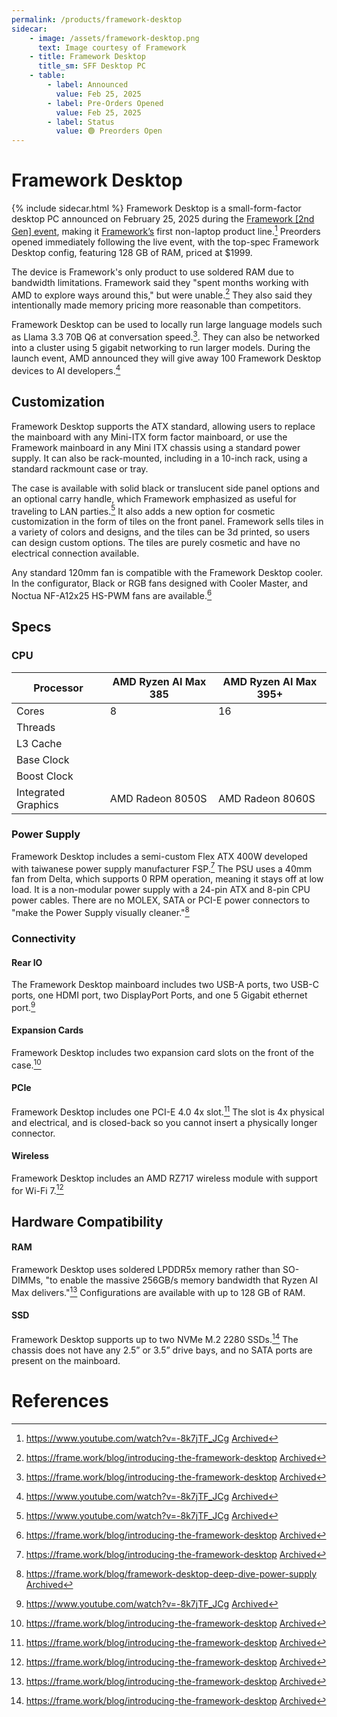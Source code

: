 ```yaml
---
permalink: /products/framework-desktop
sidecar:
    - image: /assets/framework-desktop.png
      text: Image courtesy of Framework
    - title: Framework Desktop
      title_sm: SFF Desktop PC
    - table:
        - label: Announced
          value: Feb 25, 2025
        - label: Pre-Orders Opened
          value: Feb 25, 2025
        - label: Status
          value: 🟢 Preorders Open
---
```

# Framework Desktop
{% include sidecar.html %}
Framework Desktop is a small-form-factor desktop PC announced on February 25, 2025 during the [Framework [2nd Gen] event](/events/2nd-gen), making it [Framework’s](/framework-computer-inc) first non-laptop product line.[^1] Preorders opened immediately following the live event, with the top-spec Framework Desktop config, featuring 128 GB of RAM, priced at $1999.

The device is Framework's only product to use soldered RAM due to bandwidth limitations. Framework said they "spent months working with AMD to explore ways around this," but were unable.[^2] They also said they intentionally made memory pricing more reasonable than competitors.

Framework Desktop can be used to locally run large language models such as Llama 3.3 70B Q6 at conversation speed.[^2]. They can also be networked into a cluster using 5 gigabit networking to run larger models. During the launch event, AMD announced they will give away 100 Framework Desktop devices to AI developers.[^1]

## Customization
Framework Desktop supports the ATX standard, allowing users to replace the mainboard with any Mini-ITX form factor mainboard, or use the Framework mainboard in any Mini ITX chassis using a standard power supply. It can also be rack-mounted, including in a 10-inch rack, using a standard rackmount case or tray.

The case is available with solid black or translucent side panel options and an optional carry handle, which Framework emphasized as useful for traveling to LAN parties.[^1] It also adds a new option for cosmetic customization in the form of tiles on the front panel. Framework sells tiles in a variety of colors and designs, and the tiles can be 3d printed, so users can design custom options. The tiles are purely cosmetic and have no electrical connection available.

Any standard 120mm fan is compatible with the Framework Desktop cooler. In the configurator, Black or RGB fans designed with Cooler Master, and Noctua NF-A12x25 HS-PWM fans are available.[^2]

## Specs
### CPU

| Processor           | AMD Ryzen AI Max 385       | AMD Ryzen AI Max 395+      |
| ------------------- | -------------------------- | -------------------------- |
| Cores               | 8                          | 16                         |
| Threads             |                            |                            |                        
| L3 Cache            |                            |                            |
| Base Clock          |                            |                            |
| Boost Clock         |                            |                            |
| Integrated Graphics | AMD Radeon 8050S           | AMD Radeon 8060S           |

### Power Supply
Framework Desktop includes a semi-custom Flex ATX 400W developed with taiwanese power supply manufacturer FSP.[^2] The PSU uses a 40mm fan from Delta, which supports 0 RPM operation, meaning it stays off at low load. It is a non-modular power supply with a 24-pin ATX and 8-pin CPU power cables. There are no MOLEX, SATA or PCI-E power connectors to "make the Power Supply visually cleaner."[^4]

### Connectivity

#### Rear IO
The Framework Desktop mainboard includes two USB-A ports, two USB-C ports, one HDMI port, two DisplayPort Ports, and one 5 Gigabit ethernet port.[^1]

#### Expansion Cards
Framework Desktop includes two expansion card slots on the front of the case.[^2]

#### PCIe
Framework Desktop includes one PCI-E 4.0 4x slot.[^2] The slot is 4x physical and electrical, and is closed-back so you cannot insert a physically longer connector.

#### Wireless
Framework Desktop includes an AMD RZ717 wireless module with support for Wi-Fi 7.[^2]

## Hardware Compatibility
#### RAM
Framework Desktop uses soldered LPDDR5x memory rather than SO-DIMMs, "to enable the massive 256GB/s memory bandwidth that Ryzen AI Max delivers."[^2] Configurations are available with up to 128 GB of RAM.

#### SSD
Framework Desktop supports up to two NVMe M.2 2280 SSDs.[^2] The chassis does not have any 2.5” or 3.5” drive bays, and no SATA ports are present on the mainboard.

# References
[^1]: <https://www.youtube.com/watch?v=-8k7jTF_JCg> [Archived](http://web.archive.org/web/20250402013005/https://www.youtube.com/watch?v=-8k7jTF_JCg) 
[^2]: <https://frame.work/blog/introducing-the-framework-desktop> [Archived](https://web.archive.org/web/20250415185536/https://frame.work/blog/introducing-the-framework-desktop) 
[^3]: <https://frame.work/desktop?tab=specs> [Archived](http://web.archive.org/web/20250401005454/https://frame.work/desktop?tab=specs)
[^4]: <https://frame.work/blog/framework-desktop-deep-dive-power-supply> [Archived](http://web.archive.org/web/20250527125330/https://frame.work/blog/framework-desktop-deep-dive-power-supply) 
